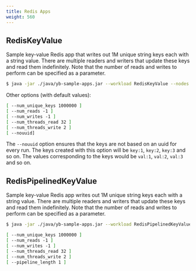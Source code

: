 ```yaml
---
title: Redis Apps
weight: 560
---
```


## RedisKeyValue

Sample key-value Redis app that writes out 1M unique string keys each with a string value. There are multiple readers and writers that update these keys and read them indefinitely. Note that the number of reads and writes to perform can be specified as a parameter.

```sh
$ java -jar ./java/yb-sample-apps.jar --workload RedisKeyValue --nodes localhost:6379
```

Other options (with default values):

```sh
[ --num_unique_keys 1000000 ]
[ --num_reads -1 ]
[ --num_writes -1 ]
[ --num_threads_read 32 ]
[ --num_threads_write 2 ]
[ --nouuid]
```

The `--nouuid` option ensures that the keys are not based on an uuid for every run. The keys created with this option will be `key:1`, `key:2`, `key:3` and so on. The values corresponding to the keys would be `val:1`, `val:2`, `val:3` and so on.

## RedisPipelinedKeyValue

Sample key-value Redis app writes out 1M unique string keys each with a string value. There are multiple readers and writers that update these keys and read them indefinitely. Note that the number of reads and writes to perform can be specified as a parameter.

```sh
$ java -jar ./java/yb-sample-apps.jar --workload RedisPipelinedKeyValue --nodes localhost:6379
```

```sh
[ --num_unique_keys 1000000 ]
[ --num_reads -1 ]
[ --num_writes -1 ]
[ --num_threads_read 32 ]
[ --num_threads_write 2 ]
[ --pipeline_length 1 ]
```